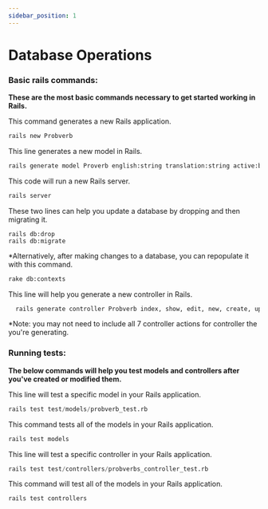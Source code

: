 ```yaml
---
sidebar_position: 1
---
```


# Database Operations

### Basic rails commands:

**These are the most basic commands necessary
to get started working in Rails.**

This command generates a new Rails application.
```python
rails new Probverb 
```

This line generates a new model in Rails.

```python
rails generate model Proverb english:string translation:string active:boolean 
```

This code will run a new Rails server.

```python
rails server 
```

These two lines can help you update a database
by dropping and then migrating it.

```pyhon
rails db:drop
rails db:migrate
```

*Alternatively, after making changes to a database,
you can repopulate it with this command.

```python
rake db:contexts
```

This line will help you generate a new controller in Rails.

```python
  rails generate controller Probverb index, show, edit, new, create, update, destroy.
```

*Note: you may not need to include all 7 controller actions for controller the you're generating.

### Running tests:

**The below commands will help you test models and controllers
after you've created or modified them.**

This line will test a specific model in your Rails application.
```python
rails test test/models/probverb_test.rb
```

This command tests all of the models in your Rails application.
```python
rails test models
```

This line will test a specific controller in your Rails application.

```python
rails test test/controllers/probverbs_controller_test.rb
```

This command will test all of the models in your Rails application.

```python
rails test controllers
```